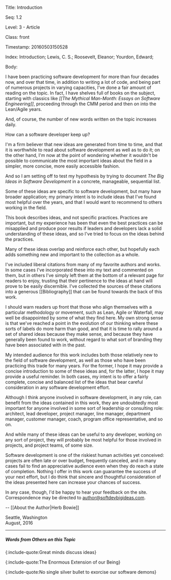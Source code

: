 Title:  Introduction

Seq:    1.2

Level:  3 - Article

Class:  front

Timestamp: 20160503150528

Index:  Introduction; Lewis, C. S.; Roosevelt, Eleanor; Yourdon, Edward; 

Body:

I have been practicing software development for more than four decades now, and over that time, in addition to writing a lot of code, and being part of numerous projects in varying capacities, I've done a fair amount of reading on the topic. In fact, I have shelves full of books on the subject, starting with classics like <cite>[[The Mythical Man-Month: Essays on Software Engineering]]</cite>, proceeding through the CMM period and then on into the Lean/Agile years.

And, of course, the number of new words written on the topic increases daily.

How can a software developer keep up?

I'm a firm believer that new ideas are generated from time to time, and that it is worthwhile to read about software development as well as to do it; on the other hand, I'm now at the point of wondering whether it wouldn't be possible to communicate the most important ideas about the field in a simpler, more concise, more easily accessible fashion.

And so I am setting off to test my hypothesis by trying to document *The Big Ideas in Software Development* in a concrete, manageable, sequential list.

Some of these ideas are specific to software development, but many have broader application; my primary intent is to include ideas that I've found most helpful over the years, and that I would want to recommend to others working in the field.

This book describes ideas, and not specific practices. Practices are important, but my experience has been that even the best practices can be misapplied and produce poor results if leaders and developers lack a solid understanding of these ideas, and so I've tried to focus on the ideas behind the practices.

Many of these ideas overlap and reinforce each other, but hopefully each adds something new and important to the collection as a whole.

I've included liberal citations from many of my favorite authors and works. In some cases I've incorporated these into my text and commented on them, but in others I've simply left them at the bottom of a relevant page for readers to enjoy, trusting that their pertinence to the ideas at hand will prove to be easily discernible. I've collected the sources of these citations into a generous [[Bibliography]] that can be found towards the back of this work.

I should warn readers up front that those who align themselves with a particular methodology or movement, such as Lean, Agile or Waterfall, may well be disappointed by some of what they find here. My own strong sense is that we've reached a point in the evolution of our thinking where these sorts of labels do more harm than good, and that it is time to rally around a set of shared ideas because they make sense, and because they have generally been found to work, without regard to what sort of branding they have been associated with in the past.

My intended audience for this work includes both those relatively new to the field of software development, as well as those who have been practicing this trade for many years. For the former, I hope it may provide a concise introduction to some of these ideas and, for the latter, I hope it may provide a useful reminder. In both cases, my intent is to offer a fairly complete, concise and balanced list of the ideas that bear careful consideration in any software development effort.

Although I think anyone involved in software development, in any role, can benefit from the ideas contained in this work, they are undoubtedly most important for anyone involved in some sort of leadership or consulting role: architect, lead developer, project manager, line manager, department manager, customer manager, coach, program office representative, and so on. 

And while many of these ideas can be useful to any developer, working on any sort of project, they will probably be most helpful for those involved in projects, and project teams, of some size. 

Software development is one of the riskiest human activities yet conceived: projects are often late or over budget, frequently canceled, and in many cases fail to find an appreciative audience even when they do reach a state of completion. Nothing I offer in this work can guarantee the success of your next effort, but I do think that sincere and thoughtful consideration of the ideas presented here can increase your chances of success.

In any case, though, I'd be happy to hear your feedback on the site. Correspondence may be directed to [author@softdevbigideas.com](mailto:author@softdevbigideas.com).

-- [[About the Author|Herb Bowie]]

Seattle, Washington  <br />
August, 2016

----

##### Words from Others on this Topic

{:include-quote:Great minds discuss ideas}

{:include-quote:The Enormous Extension of our Being}

{:include-quote:No single silver bullet to exorcise our software demons}
